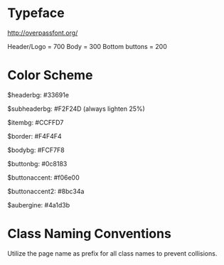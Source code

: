 # Typeface
http://overpassfont.org/

Header/Logo = 700
Body = 300
Bottom buttons = 200



# Color Scheme

$headerbg: #33691e

$subheaderbg: #F2F24D (always lighten 25%)

$itembg: #CCFFD7

$border: #F4F4F4

$bodybg: #FCF7F8

$buttonbg: #0c8183

$buttonaccent: #f06e00

$buttonaccent2: #8bc34a

$aubergine: #4a1d3b


# Class Naming Conventions

Utilize the page name as prefix for all class names to prevent collisions.


